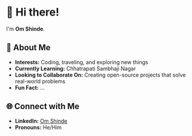 # 👋 Hi there!

I'm **Om Shinde**.

## 👀 About Me
- **Interests:** Coding, traveling, and exploring new things
- **Currently Learning:** Chhatrapati Sambhaji Nagar
- **Looking to Collaborate On:** Creating open-source projects that solve real-world problems
- **Fun Fact:** ...

## 🌐 Connect with Me
- **LinkedIn:** [Om Shinde](https://linkedin.com/in/omshinde96)
- **Pronouns:** He/Him

<!---
OS-Hacker/OS-Hacker is a ✨ special ✨ repository because its `README.md` (this file) appears on your GitHub profile.
You can click the Preview link to take a look at your changes.
--->
